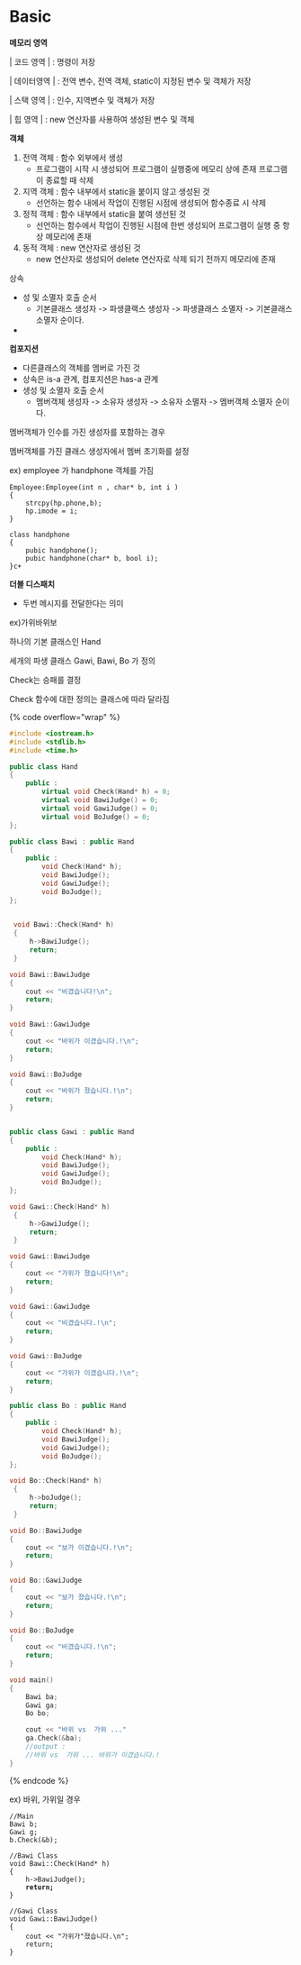 # Basic





**메모리 영역**

\| 코드 영역 |  : 명령이 저장

\| 데이터영역 | : 전역 변수, 전역 객체, static이 지정된 변수 및 객체가 저장

\| 스택 영역 | : 인수, 지역변수 및 객체가 저장

\| 힙 영역 | : new 연산자를 사용하여 생성된 변수 및 객체



**객체**

1. 전역 객체 : 함수 외부에서 생성
   * 프로그램이 시작 시 생성되어 프로그램이 실행중에 메모리 상에 존재 프로그램이 종료할 때 삭제
2. 지역 객체 : 함수 내부에서 static을 붙이지 않고 생성된 것
   * 선언하는 함수 내에서 작업이 진행된 시점에 생성되어 함수종료 시 삭제
3. 정적 객체 : 함수 내부에서 static을 붙여 생선된 것&#x20;
   * 선언하는 함수에서 작업이 진행된 시점에 한번 생성되어 프로그램이 실행 중 항상 메모리에 존재
4. 동적 객체 : new 연산자로 생성된 것
   * new 연산자로 생성되어 delete 연산자로 삭제 되기 전까지 메모리에 존재



상속

* 성 및 소멸자 호출 순서
  * 기본클래스 생성자 -> 파생클랙스 생성자 -> 파생클래스 소멸자 -> 기본클래스  소멸자 순이다.
*

**컴포지션**

* 다른클래스의 객체를 멤버로 가진 것
* 상속은 is-a 관계, 컴포지션은 has-a 관계
* 생성 및 소멸자 호출 순서
  * 멤버객체 생성자 -> 소유자 생성자 -> 소유자 소멸자 -> 멤버객체 소멸자 순이다.

멤버객체가 인수를 가진 생성자를 포함하는 경우

멤버객체를 가진 클래스 생성자에서 멤버 초기화를 설정

ex)  employee 가 handphone 객체를 가짐

```
Employee:Employee(int n , char* b, int i )
{
    strcpy(hp.phone,b); 
    hp.imode = i;
}

class handphone
{
    pubic handphone();
    pubic handphone(char* b, bool i);
}c+
```

**더블 디스패치**

* 두번 메시지를 전달한다는 의미

ex)가위바위보&#x20;

하나의 기본 클래스인 Hand

세개의 파생 클래스 Gawi, Bawi, Bo 가 정의

Check는 승패를 결정

Check 함수에 대한 정의는 클래스에 따라 달라짐

{% code overflow="wrap" %}
```cpp
#include <iostream.h>
#include <stdlib.h>
#include <time.h>

public class Hand
{
    public :
        virtual void Check(Hand* h) = 0;
        virtual void BawiJudge() = 0;
        virtual void GawiJudge() = 0;
        virtual void BoJudge() = 0;      
};

public class Bawi : public Hand
{
    public :
        void Check(Hand* h);
        void BawiJudge();
        void GawiJudge();
        void BoJudge();
};

    
 void Bawi::Check(Hand* h)
 {
     h->BawiJudge();
     return;
 }

void Bawi::BawiJudge
{
    cout << "비겼습니다!\n";
    return;
}

void Bawi::GawiJudge
{
    cout << "바위가 이겼습니다.!\n";
    return;
}

void Bawi::BoJudge
{
    cout << "바위가 졌습니다.!\n";
    return;
}


public class Gawi : public Hand
{
    public :
        void Check(Hand* h);
        void BawiJudge();
        void GawiJudge();
        void BoJudge();
};

void Gawi::Check(Hand* h)
 {
     h->GawiJudge();
     return;
 }

void Gawi::BawiJudge
{
    cout << "가위가 졌습니다!\n";
    return;
}

void Gawi::GawiJudge
{
    cout << "비겼습니다.!\n";
    return;
}

void Gawi::BoJudge
{
    cout << "가위가 이겼습니다.!\n";
    return;
}

public class Bo : public Hand
{
    public :
        void Check(Hand* h);
        void BawiJudge();
        void GawiJudge();
        void BoJudge();
};

void Bo::Check(Hand* h)
 {
     h->boJudge();
     return;
 }

void Bo::BawiJudge
{
    cout << "보가 이겼습니다.!\n";
    return;
}

void Bo::GawiJudge
{
    cout << "보가 졌습니다.!\n";
    return;
}

void Bo::BoJudge
{
    cout << "비겼습니다.!\n";
    return;
}

void main()
{
    Bawi ba;
    Gawi ga;
    Bo bo;

    cout << "바위 vs  가위 ..."
    ga.Check(&ba);
    //output : 
    //바위 vs  가위 ... 바위가 이겼습니다.!
}
```
{% endcode %}



ex) 바위, 가위일 경우

<pre class="language-cpp"><code class="lang-cpp">//Main
Bawi b;
Gawi g;
b.Check(&#x26;b);

//Bawi Class
void Bawi::Check(Hand* h)
{
    h->BawiJudge();
<strong>    return;
</strong>}

//Gawi Class
void Gawi::BawiJudge()
{
    cout &#x3C;&#x3C; "가위가"졌습니다.\n";
    return;
}
</code></pre>











